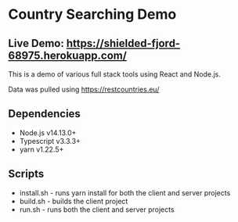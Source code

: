 # Country Searching Demo
## Live Demo: https://shielded-fjord-68975.herokuapp.com/

This is a demo of various full stack tools using React and Node.js.

Data was pulled using https://restcountries.eu/

## Dependencies
* Node.js v14.13.0+
* Typescript v3.3.3+
* yarn v1.22.5+

## Scripts
* install.sh - runs yarn install for both the client and server projects
* build.sh - builds the client project
* run.sh - runs both the client and server projects
